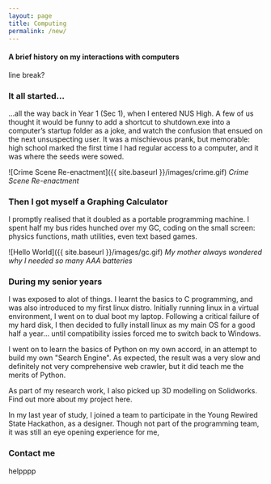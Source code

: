 ```yaml
---
layout: page
title: Computing
permalink: /new/
---
```

#### A brief history on my interactions with computers

  
line break?  
  
  
### It all started...

...all the way back in Year 1 (Sec 1), when I entered NUS High. A few of us thought it would be funny to add a shortcut to shutdown.exe into a computer’s startup folder as a joke, and watch the confusion that ensued on the next unsuspecting user. It was a mischievous prank, but memorable: high school marked the first time I had regular access to a computer, and it was where the seeds were sowed.

![Crime Scene Re-enactment]({{ site.baseurl }}/images/crime.gif)
                _Crime Scene Re-enactment_


  
  
### Then I got myself a Graphing Calculator
I promptly realised that it doubled as a portable programming machine. I spent half my bus rides hunched over my GC, coding on the small screen: physics functions, math utilities, even text based games.

![Hello World]({{ site.baseurl }}/images/gc.gif)
                _My mother always wondered why I needed so many AAA batteries_
  
  
### During my senior years
I was exposed to alot of things. I learnt the basics to C programming, and was also introduced to my first linux distro. Initially running linux in a virtual environment, I went on to dual boot my laptop. Following a critical failure of my hard disk, I then decided to fully install linux as my main OS for a good half a year... until compatibility issies forced me to switch back to Windows.

I went on to learn the basics of Python on my own accord, in an attempt to build my own "Search Engine". As expected, the result was a very slow and definitely not very comprehensive web crawler, but it did teach me the merits of Python.

As part of my research work, I also picked up 3D modelling on Solidworks. Find out more about my project here.

In my last year of study, I joined a team to participate in the Young Rewired State Hackathon, as a designer. Though not part of the programming team, it was still an eye opening experience for me, 



### Contact me

helpppp
